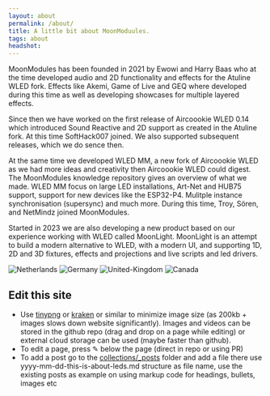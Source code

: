 ```yaml
---
layout: about
permalink: /about/
title: A little bit about MoonModuules.
tags: about
headshot: 
---
```



MoonModules has been founded in 2021 by Ewowi and Harry Baas who at the time developed audio and 2D functionality and effects for the Atuline WLED fork. Effects like Akemi, Game of Live and GEQ where developed during this time as well as developing showcases for multiple layered effects.

Since then we have worked on the first release of Aircoookie WLED 0.14 which introduced Sound Reactive and 2D support as created in the Atuline fork. At this time SoftHack007 joined. We also supported subsequent releases, which we do sence then.

At the same time we developed WLED MM, a new fork of Aircoookie WLED as we had more ideas and creativity then Aircoookie WLED could digest. The MoonModules knowledge repository gives an overview of what we made. WLED MM focus on large LED installations, Art-Net and HUB75 support, support for new devices like the ESP32-P4. Mulitple instance synchronisation (supersync) and much more. During this time, Troy, Sören, and NetMindz joined MoonModules.

Started in 2023 we are also developing a new product based on our experience working with WLED called MoonLight. MoonLight is an attempt to build a modern alternative to WLED, with a modern UI, and supporting 1D, 2D and 3D fixtures, effects and projections and live scripts and led drivers.

![Netherlands](https://github.com/user-attachments/assets/ab4a122b-8687-4300-8300-178afa8e37af)
![Germany](https://github.com/user-attachments/assets/d14c4a6b-a8ba-4677-be26-b9e6b570dbe7)
![United-Kingdom](https://github.com/user-attachments/assets/7d64e8ee-92a9-47eb-b2c5-168415a3ff2f)
![Canada](https://github.com/user-attachments/assets/6f922424-8785-46ea-bf3e-d14f14e87d1c)

## Edit this site

* Use [tinypng](https://tinypng.com) or [kraken](https://kraken.io/web-interface) or similar to minimize image size (as 200kb + images slows down website significantly). Images and videos can be stored in the github repo (drag and drop on a page while editing) or external cloud storage can be used (maybe faster than github).
* To edit a page, press ✎ below the page (direct in repo or using PR)
* To add a post go to the [collections/_posts](https://github.com/MoonModules/moonmodules.github.io/tree/main/collections/_posts) folder and add a file there use yyyy-mm-dd-this-is-about-leds.md structure as file name, use the existing posts as example on using markup code for headings, bullets, images etc
